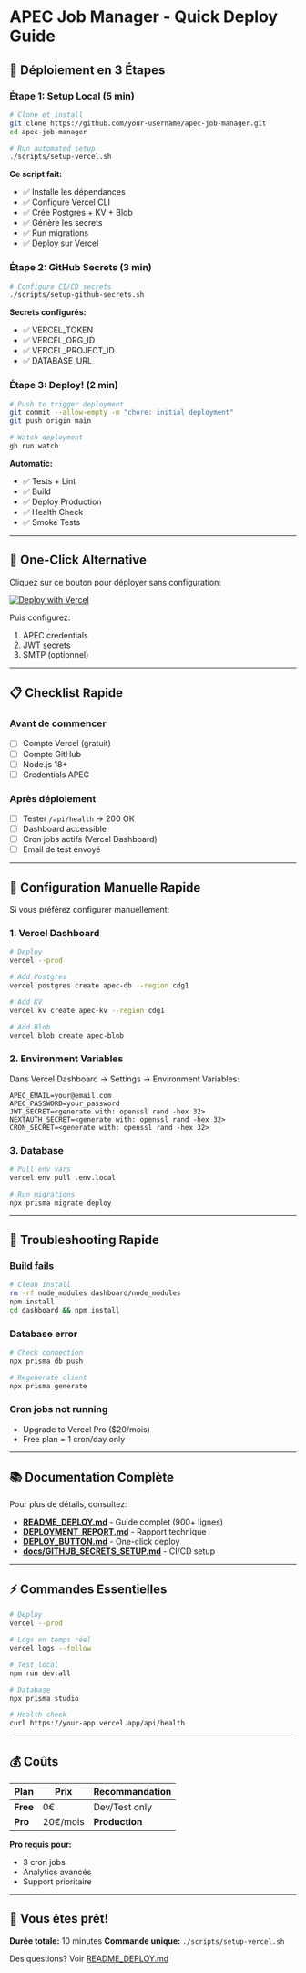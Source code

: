 # APEC Job Manager - Quick Deploy Guide

## 🚀 Déploiement en 3 Étapes

### Étape 1: Setup Local (5 min)

```bash
# Clone et install
git clone https://github.com/your-username/apec-job-manager.git
cd apec-job-manager

# Run automated setup
./scripts/setup-vercel.sh
```

**Ce script fait:**
- ✅ Installe les dépendances
- ✅ Configure Vercel CLI
- ✅ Crée Postgres + KV + Blob
- ✅ Génère les secrets
- ✅ Run migrations
- ✅ Deploy sur Vercel

### Étape 2: GitHub Secrets (3 min)

```bash
# Configure CI/CD secrets
./scripts/setup-github-secrets.sh
```

**Secrets configurés:**
- ✅ VERCEL_TOKEN
- ✅ VERCEL_ORG_ID
- ✅ VERCEL_PROJECT_ID
- ✅ DATABASE_URL

### Étape 3: Deploy! (2 min)

```bash
# Push to trigger deployment
git commit --allow-empty -m "chore: initial deployment"
git push origin main

# Watch deployment
gh run watch
```

**Automatic:**
- ✅ Tests + Lint
- ✅ Build
- ✅ Deploy Production
- ✅ Health Check
- ✅ Smoke Tests

---

## 🎯 One-Click Alternative

Cliquez sur ce bouton pour déployer sans configuration:

[![Deploy with Vercel](https://vercel.com/button)](https://vercel.com/new/clone?repository-url=https%3A%2F%2Fgithub.com%2Fyour-username%2Fapec-job-manager)

Puis configurez:
1. APEC credentials
2. JWT secrets
3. SMTP (optionnel)

---

## 📋 Checklist Rapide

### Avant de commencer
- [ ] Compte Vercel (gratuit)
- [ ] Compte GitHub
- [ ] Node.js 18+
- [ ] Credentials APEC

### Après déploiement
- [ ] Tester `/api/health` → 200 OK
- [ ] Dashboard accessible
- [ ] Cron jobs actifs (Vercel Dashboard)
- [ ] Email de test envoyé

---

## 🔧 Configuration Manuelle Rapide

Si vous préférez configurer manuellement:

### 1. Vercel Dashboard

```bash
# Deploy
vercel --prod

# Add Postgres
vercel postgres create apec-db --region cdg1

# Add KV
vercel kv create apec-kv --region cdg1

# Add Blob
vercel blob create apec-blob
```

### 2. Environment Variables

Dans Vercel Dashboard → Settings → Environment Variables:

```env
APEC_EMAIL=your@email.com
APEC_PASSWORD=your_password
JWT_SECRET=<generate with: openssl rand -hex 32>
NEXTAUTH_SECRET=<generate with: openssl rand -hex 32>
CRON_SECRET=<generate with: openssl rand -hex 32>
```

### 3. Database

```bash
# Pull env vars
vercel env pull .env.local

# Run migrations
npx prisma migrate deploy
```

---

## 🐛 Troubleshooting Rapide

### Build fails
```bash
# Clean install
rm -rf node_modules dashboard/node_modules
npm install
cd dashboard && npm install
```

### Database error
```bash
# Check connection
npx prisma db push

# Regenerate client
npx prisma generate
```

### Cron jobs not running
- Upgrade to Vercel Pro ($20/mois)
- Free plan = 1 cron/day only

---

## 📚 Documentation Complète

Pour plus de détails, consultez:

- **[README_DEPLOY.md](./README_DEPLOY.md)** - Guide complet (900+ lignes)
- **[DEPLOYMENT_REPORT.md](./DEPLOYMENT_REPORT.md)** - Rapport technique
- **[DEPLOY_BUTTON.md](./DEPLOY_BUTTON.md)** - One-click deploy
- **[docs/GITHUB_SECRETS_SETUP.md](./docs/GITHUB_SECRETS_SETUP.md)** - CI/CD setup

---

## ⚡ Commandes Essentielles

```bash
# Deploy
vercel --prod

# Logs en temps réel
vercel logs --follow

# Test local
npm run dev:all

# Database
npx prisma studio

# Health check
curl https://your-app.vercel.app/api/health
```

---

## 💰 Coûts

| Plan | Prix | Recommandation |
|------|------|----------------|
| **Free** | 0€ | Dev/Test only |
| **Pro** | 20€/mois | **Production** |

**Pro requis pour:**
- 3 cron jobs
- Analytics avancés
- Support prioritaire

---

## 🎉 Vous êtes prêt!

**Durée totale:** 10 minutes
**Commande unique:** `./scripts/setup-vercel.sh`

Des questions? Voir [README_DEPLOY.md](./README_DEPLOY.md)
